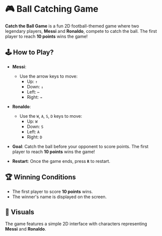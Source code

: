# 🎮 Ball Catching Game

**Catch the Ball Game** is a fun 2D football-themed game where two legendary players, **Messi** and **Ronaldo**, compete to catch the ball. The first player to reach **10 points** wins the game!

## 🕹️ How to Play?

- **Messi**:
  - Use the arrow keys to move:
    - Up: `↑`
    - Down: `↓`
    - Left: `←`
    - Right: `→`

- **Ronaldo**:
  - Use the `W`, `A`, `S`, `D` keys to move:
    - Up: `W`
    - Down: `S`
    - Left: `A`
    - Right: `D`

- **Goal**: Catch the ball before your opponent to score points. The first player to reach **10 points** wins the game!

- **Restart**: Once the game ends, press **`R`** to restart.

## 🏆 Winning Conditions
- The first player to score **10 points** wins.
- The winner's name is displayed on the screen.

## 🎨 Visuals
The game features a simple 2D interface with characters representing **Messi** and **Ronaldo**.
